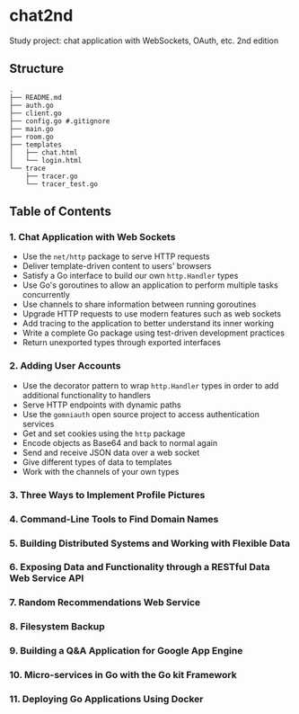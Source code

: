 # chat2nd
Study project: chat application with WebSockets, OAuth, etc. 2nd edition

## Structure
```
.
├── README.md
├── auth.go
├── client.go
├── config.go #.gitignore
├── main.go
├── room.go
├── templates
│   ├── chat.html
│   └── login.html
└── trace
    ├── tracer.go
    └── tracer_test.go
```

## Table of Contents
### 1. Chat Application with Web Sockets
- Use the `net/http` package to serve HTTP requests
- Deliver template-driven content to users' browsers
- Satisfy a Go interface to build our own `http.Handler` types
- Use Go's goroutines to allow an application to perform multiple tasks concurrently
- Use channels to share information between running goroutines
- Upgrade HTTP requests to use modern features such as web sockets
- Add tracing to the application to better understand its inner working
- Write a complete Go package using test-driven development practices
- Return unexported types through exported interfaces
### 2. Adding User Accounts
- Use the decorator pattern to wrap `http.Handler` types in order to add additional functionality to handlers
- Serve HTTP endpoints with dynamic paths
- Use the `gomniauth` open source project to access authentication services
- Get and set cookies using the `http` package
- Encode objects as Base64 and back to normal again
- Send and receive JSON data over a web socket
- Give different types of data to templates
- Work with the channels of your own types
### 3. Three Ways to Implement Profile Pictures
### 4. Command-Line Tools to Find Domain Names
### 5. Building Distributed Systems and Working with Flexible Data
### 6. Exposing Data and Functionality through a RESTful Data Web Service API
### 7. Random Recommendations Web Service
### 8. Filesystem Backup
### 9. Building a Q&A Application for Google App Engine
### 10. Micro-services in Go with the Go kit Framework
### 11. Deploying Go Applications Using Docker
